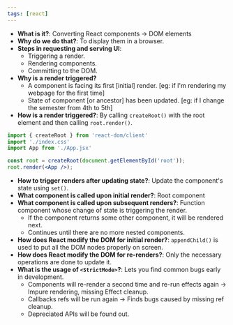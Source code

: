 ```yaml
---
tags: [react]
---
```

- **What is it?**: Converting React components -> DOM elements
- **Why do we do that?**: To display them in a browser.
- **Steps in requesting and serving UI**:
	- Triggering a render.
	- Rendering components.
	- Committing to the DOM.
- **Why is a render triggered?**
	- A component is facing its first [initial] render. [eg: if I'm rendering my webpage for the first time]
	- State of component [or ancestor] has been updated. [eg: if I change the semester from 4th to 5th]
- **How is a render triggered?**: By calling `createRoot()` with the root element and then calling `root.render()`.

```jsx
import { createRoot } from 'react-dom/client'
import './index.css'
import App from './App.jsx'

const root = createRoot(document.getElementById('root'));
root.render(<App />);
```

- **How to trigger renders after updating state?**: Update the component's state using `set()`.
- **What component is called upon initial render?**: Root component
- **What component is called upon subsequent renders?**: Function component whose change of state is triggering the render.
	- If the component returns some other component, it will be rendered next.
	- Continues until there are no more nested components.
- **How does React modify the DOM for initial render?**: `appendChild()` is used to put all the DOM nodes properly on screen.
- **How does React modify the DOM for re-renders?**: Only the necessary operations are done to update it.
- **What is the usage of ``<StrictMode>``?**: Lets you find common bugs early in development.
	- Components will re-render a second time and re-run effects again -> Impure rendering, missing Effect cleanup.
	- Callbacks refs will be run again -> Finds bugs caused by missing ref cleanup.
	- Depreciated APIs will be found out.
